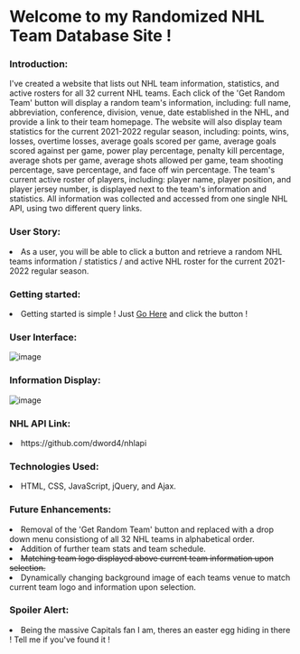 # Welcome to my Randomized NHL Team Database Site !

<h3>Introduction:</h3>

 I've created a website that lists out NHL team information, statistics, and active rosters for all 32 current NHL teams. Each click of the 'Get Random Team' button will display a random team's information, including: full name, abbreviation, conference, division, venue, date established in the NHL, and provide a link to their team homepage. The website will also display team statistics for the current 2021-2022 regular season, including: points, wins, losses, overtime losses, average goals scored per game, average goals scored against per game, power play percentage, penalty kill percentage, average shots per game, average shots allowed per game, team shooting percentage, save percentage, and face off win percentage. The team's current active roster of players, including: player name, player position, and player jersey number, is displayed next to the team's information and statistics. All information was collected and accessed from one single NHL API, using two different query links.

<h3>User Story:</h3>

<li>As a user, you will be able to click a button and retrieve a random NHL teams information / statistics / and active NHL roster for the current 2021-2022 regular season.</li>

<h3>Getting started:</h3>

<li>Getting started is simple ! Just <a href="https://davidgriffinmartin.github.io/unit1Project/">Go Here</a> and click the button !</li>

<h3>User Interface:</h3>

![image](https://user-images.githubusercontent.com/105015655/168289605-bae29765-9f30-46c7-b9ed-06e652441496.jpeg)

<h3>Information Display:</h3>

![image](https://user-images.githubusercontent.com/105015655/168289935-865c387d-7af6-4de8-86b1-d34cc173b210.jpeg)

<h3>NHL API Link:</h3>
 
<li>https://github.com/dword4/nhlapi</li>

<h3>Technologies Used:</h3>

<li>HTML, CSS, JavaScript, jQuery, and Ajax.</li>

<h3>Future Enhancements:</h3>

<li>Removal of the 'Get Random Team' button and replaced with a drop down menu consistiong of all 32 NHL teams in alphabetical order.</li>
<li>Addition of further team stats and team schedule.</li>
<li><strike>Matching team logo displayed above current team information upon selection.</strike></li>
<li>Dynamically changing background image of each teams venue to match current team logo and information upon selection.
 
 <h3>Spoiler Alert:</h3>
 
 <li>Being the massive Capitals fan I am, theres an easter egg hiding in there ! Tell me if you've found it !</li>
